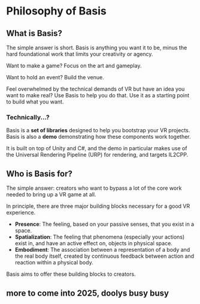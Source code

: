 # Philosophy of Basis

## What is Basis?

The simple answer is short. Basis is anything you want it to be, minus the hard foundational work that limits your creativity or agency.

Want to make a game? Focus on the art and gameplay.

Want to hold an event? Build the venue.

Feel overwhelmed by the technical demands of VR but have an idea you want to make real? Use Basis to help you do that. Use it as a starting point to build what you want.

### Technically...?

Basis is a **set of libraries** designed to help you bootstrap your VR projects. Basis is also a **demo** demonstrating how these components work together.

It is built on top of Unity and C#, and the demo in particular makes use of the Universal Rendering Pipeline (URP) for rendering, and targets IL2CPP.

## Who is Basis for?

The simple answer: creators who want to bypass a lot of the core work needed to bring up a VR game at all.

In principle, there are three major building blocks necessary for a good VR experience.

- **Presence**: The feeling, based on your passive senses, that you exist in a space.  
- **Spatialization**: The feeling that phenomena (especially your actions) exist in, and have an active effect on, objects in physical space.  
- **Embodiment**: The association between a representation of a body and the real body itself, created by continuous feedback between action and reaction within a physical body.  

Basis aims to offer these building blocks to creators.

## more to come into 2025, doolys busy busy


